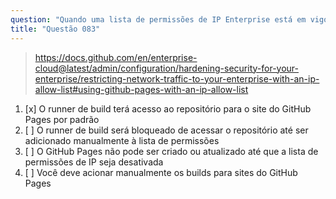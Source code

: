 ```yaml
---
question: "Quando uma lista de permissões de IP Enterprise está em vigor, o que acontece quando você tenta publicar seu site do GitHub Pages a partir de uma branch, em vez de usar um workflow personalizado do GitHub Actions?"
title: "Questão 083"
---
```


> https://docs.github.com/en/enterprise-cloud@latest/admin/configuration/hardening-security-for-your-enterprise/restricting-network-traffic-to-your-enterprise-with-an-ip-allow-list#using-github-pages-with-an-ip-allow-list
1. [x] O runner de build terá acesso ao repositório para o site do GitHub Pages por padrão
1. [ ] O runner de build será bloqueado de acessar o repositório até ser adicionado manualmente à lista de permissões
1. [ ] O GitHub Pages não pode ser criado ou atualizado até que a lista de permissões de IP seja desativada
1. [ ] Você deve acionar manualmente os builds para sites do GitHub Pages
